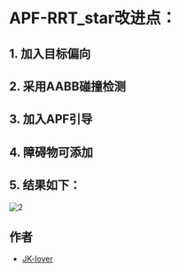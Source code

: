 # APF-RRT_star改进点：
## 1. 加入目标偏向
## 2. 采用AABB碰撞检测
## 3. 加入APF引导
## 4. 障碍物可添加
## 5. 结果如下：
![2](https://github.com/user-attachments/assets/3e8005a4-38b7-4a08-b95f-5e80aa1faf17)
## 作者
- [JK-lover](https://github.com/JK-lover)
